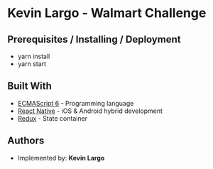 # Kevin Largo - Walmart Challenge

## Prerequisites / Installing / Deployment
* yarn install
* yarn start

## Built With

* [ECMAScript 6](https://www.ecma-international.org/publications/standards/Ecma-262.htm) - Programming language
* [React Native](https://facebook.github.io/react-native/) - iOS & Android hybrid development
* [Redux](https://redux.js.org/) - State container

## Authors

* Implemented by: **Kevin Largo**
